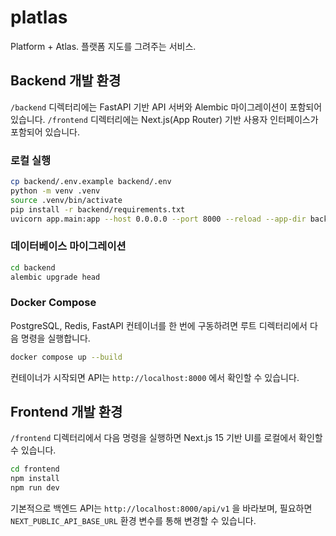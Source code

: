 # platlas

Platform + Atlas. 플랫폼 지도를 그려주는 서비스.

## Backend 개발 환경

`/backend` 디렉터리에는 FastAPI 기반 API 서버와 Alembic 마이그레이션이 포함되어 있습니다.
`/frontend` 디렉터리에는 Next.js(App Router) 기반 사용자 인터페이스가 포함되어 있습니다.

### 로컬 실행

```bash
cp backend/.env.example backend/.env
python -m venv .venv
source .venv/bin/activate
pip install -r backend/requirements.txt
uvicorn app.main:app --host 0.0.0.0 --port 8000 --reload --app-dir backend/app
```

### 데이터베이스 마이그레이션

```bash
cd backend
alembic upgrade head
```

### Docker Compose

PostgreSQL, Redis, FastAPI 컨테이너를 한 번에 구동하려면 루트 디렉터리에서 다음 명령을 실행합니다.

```bash
docker compose up --build
```

컨테이너가 시작되면 API는 `http://localhost:8000` 에서 확인할 수 있습니다.

## Frontend 개발 환경

`/frontend` 디렉터리에서 다음 명령을 실행하면 Next.js 15 기반 UI를 로컬에서 확인할 수 있습니다.

```bash
cd frontend
npm install
npm run dev
```

기본적으로 백엔드 API는 `http://localhost:8000/api/v1` 을 바라보며, 필요하면 `NEXT_PUBLIC_API_BASE_URL` 환경 변수를 통해 변경할 수 있습니다.
